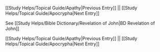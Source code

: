 [[Study Helps/Topical Guide/Apathy|Previous Entry]]  ||  [[Study Helps/Topical Guide/Apocrypha|Next Entry]]

 See [[Study Helps/Bible Dictionary/Revelation of John|BD Revelation of John]]

[[Study Helps/Topical Guide/Apathy|Previous Entry]]  ||  [[Study Helps/Topical Guide/Apocrypha|Next Entry]]